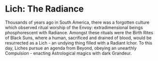 # Lich: The Radiance

Thousands of years ago in South America, there was a forgotten culture which observed ritual worship of the Envoy: extradimensional beings phosphorescent with Radiance.  Amongst these rituals were the Birth Rites of Black Suns, where a human, sacrificed and drained of blood, would be resurrected as a Lich - an undying thing filled with a Radiant Ichor.  To this day, Liches pursue an agenda from Beyond, obeying an unearthly Compulsion - enacting Astrological magics with dark Grandeur.
